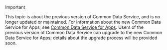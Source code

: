 > [!IMPORTANT]
> This topic is about the previous version of Common Data Service, and is no longer updated or maintained. For information about the new Common Data Service for Apps, see [Common Data Service for Apps](/powerapps/maker/common-data-service/data-platform-intro). Users of the previous version of Common Data Service can upgrade to the new Common Data Service for Apps; details about the upgrade process will be provided soon.
